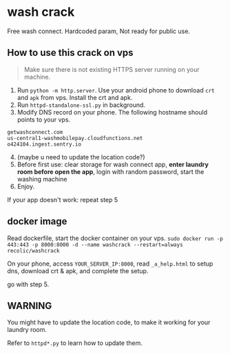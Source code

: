 # wash crack

Free wash connect. Hardcoded param, Not ready for public use.

## How to use this crack on vps

> Make sure there is not existing HTTPS server running on your machine.

1. Run `python -m http.server`. Use your android phone to download `crt` and `apk` from vps. Install the crt and apk.
2. Run `httpd-standalone-ssl.py` in background.
3. Modify DNS record on your phone. The following hostname should points to your vps.

```
getwashconnect.com
us-central1-washmobilepay.cloudfunctions.net
o424104.ingest.sentry.io
```

4. (maybe u need to update the location code?)
5. Before first use: clear storage for wash connect app, **enter laundry room before open the app**, login with random password, start the washing machine
6. Enjoy.

If your app doesn't work: repeat step 5

## docker image

Read dockerfile, start the docker container on your vps. `sudo docker run -p 443:443 -p 8000:8000 -d --name washcrack --restart=always recolic/washcrack`

On your phone, access `YOUR_SERVER_IP:8000`, read `_a_help.html` to setup dns, download crt & apk, and complete the setup.

go with step 5.

## WARNING

You might have to update the location code, to make it working for your laundry room.

Refer to `httpd*.py` to learn how to update them.

